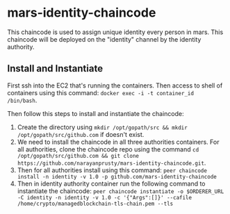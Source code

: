 # mars-identity-chaincode

This chaincode is used to assign unique identity every person in mars. This chaincode will be deployed on the "identity" channel by the identity authority.

## Install and Instantiate 

First ssh into the EC2 that's running the containers. Then access to shell of containers using this command: `docker exec -i -t container_id /bin/bash`. 

Then follow this steps to install and instantiate the chaincode:

1. Create the directory using `mkdir /opt/gopath/src && mkdir /opt/gopath/src/github.com` if doesn't exist.
2. We need to install the chaincode in all three authorities containers. For all authorities, clone the chaincode repo using the command `cd /opt/gopath/src/github.com && git clone https://github.com/narayanprusty/mars-identity-chaincode.git`.
3. Then for all authorities install using this command: `peer chaincode install -n identity -v 1.0 -p github.com/mars-identity-chaincode`
4. Then in identity authority container run the following command to instantiate the chaincode: `peer chaincode instantiate -o $ORDERER_URL -C identity -n identity -v 1.0 -c '{"Args":[]}' --cafile /home/crypto/managedblockchain-tls-chain.pem --tls`

